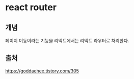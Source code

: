 # react router

## 개념

페이지 이동이라는 기능을 리액트에서는 리액트 라우터로 처리한다.

## 출처

https://goddaehee.tistory.com/305
